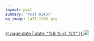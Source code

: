 ```yaml
---
layout: post
summary: 'Post #1437'
og_image: 1437-1280.jpg
---
```


<p>
 <time>
  <a href="/1437">
   {{ page.date | date: "%B %-d, %Y" }}
  </a>
 </time>
 <a href="/1437">
  <img sizes="(min-width: 700px) 50vw, calc(100vw - 2rem)" src="{{ site.assets_url }}/1437-640.jpg" srcset="{{ site.assets_url }}/1437-320.jpg 320w, {{ site.assets_url }}/1437-640.jpg 640w, {{ site.assets_url }}/1437-960.jpg 960w, {{ site.assets_url }}/1437-1280.jpg 1280w"/>
 </a>
</p>
